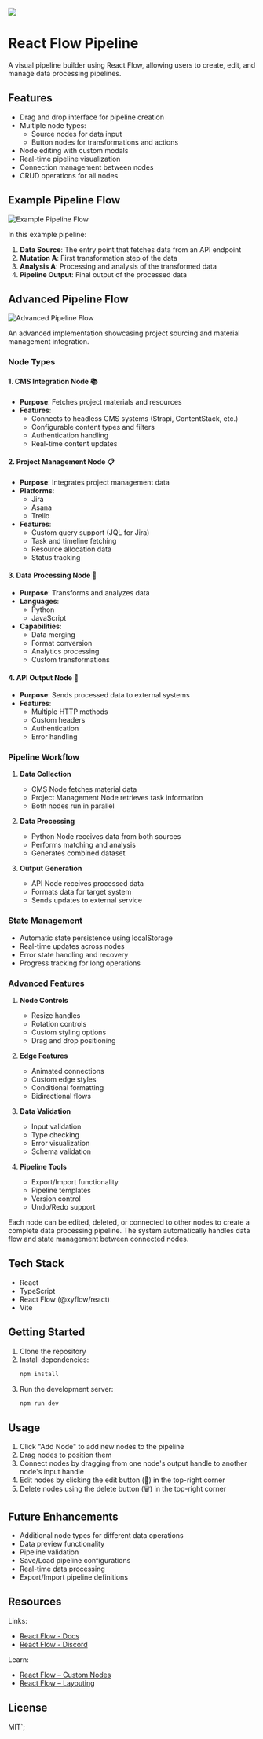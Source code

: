 ![](https://github.com/xyflow/web/blob/main/assets/codesandbox-header-ts.png?raw=true)

# React Flow Pipeline

A visual pipeline builder using React Flow, allowing users to create, edit, and manage data processing pipelines.

## Features

- Drag and drop interface for pipeline creation
- Multiple node types:
  - Source nodes for data input
  - Button nodes for transformations and actions
- Node editing with custom modals
- Real-time pipeline visualization
- Connection management between nodes
- CRUD operations for all nodes

## Example Pipeline Flow

![Example Pipeline Flow](public/ExampleA.png)

In this example pipeline:
1. **Data Source**: The entry point that fetches data from an API endpoint
2. **Mutation A**: First transformation step of the data
3. **Analysis A**: Processing and analysis of the transformed data
4. **Pipeline Output**: Final output of the processed data

## Advanced Pipeline Flow

![Advanced Pipeline Flow](public/AdvancedPipelineFlow.png)

An advanced implementation showcasing project sourcing and material management integration.

### Node Types

#### 1. CMS Integration Node 📚
- **Purpose**: Fetches project materials and resources
- **Features**:
  - Connects to headless CMS systems (Strapi, ContentStack, etc.)
  - Configurable content types and filters
  - Authentication handling
  - Real-time content updates

#### 2. Project Management Node 📋
- **Purpose**: Integrates project management data
- **Platforms**:
  - Jira
  - Asana
  - Trello
- **Features**:
  - Custom query support (JQL for Jira)
  - Task and timeline fetching
  - Resource allocation data
  - Status tracking

#### 3. Data Processing Node 🔄
- **Purpose**: Transforms and analyzes data
- **Languages**:
  - Python
  - JavaScript
- **Capabilities**:
  - Data merging
  - Format conversion
  - Analytics processing
  - Custom transformations

#### 4. API Output Node 🔗
- **Purpose**: Sends processed data to external systems
- **Features**:
  - Multiple HTTP methods
  - Custom headers
  - Authentication
  - Error handling

### Pipeline Workflow

1. **Data Collection**
   - CMS Node fetches material data
   - Project Management Node retrieves task information
   - Both nodes run in parallel

2. **Data Processing**
   - Python Node receives data from both sources
   - Performs matching and analysis
   - Generates combined dataset

3. **Output Generation**
   - API Node receives processed data
   - Formats data for target system
   - Sends updates to external service

### State Management

- Automatic state persistence using localStorage
- Real-time updates across nodes
- Error state handling and recovery
- Progress tracking for long operations

### Advanced Features

1. **Node Controls**
   - Resize handles
   - Rotation controls
   - Custom styling options
   - Drag and drop positioning

2. **Edge Features**
   - Animated connections
   - Custom edge styles
   - Conditional formatting
   - Bidirectional flows

3. **Data Validation**
   - Input validation
   - Type checking
   - Error visualization
   - Schema validation

4. **Pipeline Tools**
   - Export/Import functionality
   - Pipeline templates
   - Version control
   - Undo/Redo support

Each node can be edited, deleted, or connected to other nodes to create a complete data processing pipeline. The system automatically handles data flow and state management between connected nodes.

## Tech Stack

- React
- TypeScript
- React Flow (@xyflow/react)
- Vite

## Getting Started

1. Clone the repository
2. Install dependencies:
   ```bash
   npm install
   ```
3. Run the development server:
   ```bash
   npm run dev
   ```

## Usage

1. Click "Add Node" to add new nodes to the pipeline
2. Drag nodes to position them
3. Connect nodes by dragging from one node's output handle to another node's input handle
4. Edit nodes by clicking the edit button (🔧) in the top-right corner
5. Delete nodes using the delete button (🗑️) in the top-right corner

## Future Enhancements

- Additional node types for different data operations
- Data preview functionality
- Pipeline validation
- Save/Load pipeline configurations
- Real-time data processing
- Export/Import pipeline definitions

## Resources

Links:
- [React Flow - Docs](https://reactflow.dev)
- [React Flow - Discord](https://discord.com/invite/Bqt6xrs)

Learn:
- [React Flow – Custom Nodes](https://reactflow.dev/learn/customization/custom-nodes)
- [React Flow – Layouting](https://reactflow.dev/learn/layouting/layouting)

## License

MIT`;

